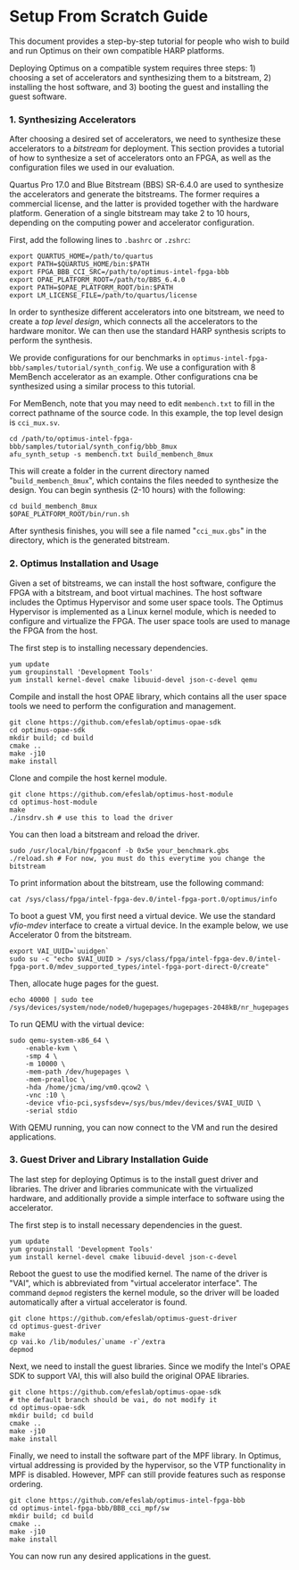 # Setup From Scratch Guide

This document provides a step-by-step tutorial for people who wish to build and run Optimus on their own compatible HARP platforms.

Deploying Optimus on a compatible system requires three steps: 1) choosing a set of accelerators and synthesizing them to a bitstream, 2) installing the host software, and 3) booting the guest and installing the guest software.

### 1. Synthesizing Accelerators

After choosing a desired set of accelerators, we need to synthesize these accelerators to a *bitstream* for deployment. This section provides a tutorial of how to synthesize a set of accelerators onto an FPGA, as well as the configuration files we used in our evaluation.

Quartus Pro 17.0 and Blue Bitstream (BBS) SR-6.4.0 are used to synthesize the accelerators and generate the bitstreams. The former requires a commercial license, and the latter is provided together with the hardware platform. Generation of a single bitstream may take 2 to 10 hours, depending on the computing power and accelerator configuration.

First, add the following lines to `.bashrc` or `.zshrc`:

```
export QUARTUS_HOME=/path/to/quartus
export PATH=$QUARTUS_HOME/bin:$PATH
export FPGA_BBB_CCI_SRC=/path/to/optimus-intel-fpga-bbb
export OPAE_PLATFORM_ROOT=/path/to/BBS_6.4.0
export PATH=$OPAE_PLATFORM_ROOT/bin:$PATH                                       
export LM_LICENSE_FILE=/path/to/quartus/license
```

In order to synthesize different accelerators into one bitstream, we need to create a *top level design*, which connects all the accelerators to the hardware monitor. We can then use the standard HARP synthesis scripts to perform the synthesis.

We provide configurations for our benchmarks in `optimus-intel-fpga-bbb/samples/tutorial/synth_config`. We use a configuration with 8 MemBench accelerator as an example. Other configurations cna be synthesized using a similar process to this tutorial.

For MemBench, note that you may need to edit `membench.txt` to fill in the correct pathname of the source code. In this example, the top level design is `cci_mux.sv`.

```
cd /path/to/optimus-intel-fpga-bbb/samples/tutorial/synth_config/bbb_8mux
afu_synth_setup -s membench.txt build_membench_8mux
```

This will create a folder in the current directory named "`build_membench_8mux`", which contains the files needed to synthesize the design. You can begin synthesis (2-10 hours) with the following:

```
cd build_membench_8mux
$OPAE_PLATFORM_ROOT/bin/run.sh
```

After synthesis finishes, you will see a file named "`cci_mux.gbs`" in the directory, which is the generated bitstream.

### 2. Optimus Installation and Usage

Given a set of bitstreams, we can install the host software, configure the FPGA with a bitstream, and boot virtual machines. The host software includes the Optimus Hypervisor and some user space tools. The Optimus Hypervisor is implemented as a Linux kernel module, which is needed to configure and virtualize the FPGA. The user space tools are used to manage the FPGA from the host.

The first step is to installing necessary dependencies.

```
yum update
yum groupinstall 'Development Tools'
yum install kernel-devel cmake libuuid-devel json-c-devel qemu
```

Compile and install the host OPAE library, which contains all the user space tools we need to perform the configuration and management.

```
git clone https://github.com/efeslab/optimus-opae-sdk
cd optimus-opae-sdk
mkdir build; cd build
cmake ..
make -j10
make install
```

Clone and compile the host kernel module.

```
git clone https://github.com/efeslab/optimus-host-module
cd optimus-host-module
make
./insdrv.sh # use this to load the driver
```

You can then load a bitstream and reload the driver.

```
sudo /usr/local/bin/fpgaconf -b 0x5e your_benchmark.gbs
./reload.sh # For now, you must do this everytime you change the bitstream
```

To print information about the bitstream, use the following command:

```
cat /sys/class/fpga/intel-fpga-dev.0/intel-fpga-port.0/optimus/info
```

To boot a guest VM, you first need a virtual device. We use the standard *vfio-mdev* interface to create a virtual device. In the example below, we use Accelerator 0 from the bitstream.

```
export VAI_UUID=`uuidgen`
sudo su -c "echo $VAI_UUID > /sys/class/fpga/intel-fpga-dev.0/intel-fpga-port.0/mdev_supported_types/intel-fpga-port-direct-0/create"
```

Then, allocate huge pages for the guest.

```
echo 40000 | sudo tee /sys/devices/system/node/node0/hugepages/hugepages-2048kB/nr_hugepages
```

To run QEMU with the virtual device:

```
sudo qemu-system-x86_64 \
    -enable-kvm \
    -smp 4 \
    -m 10000 \
    -mem-path /dev/hugepages \
    -mem-prealloc \
    -hda /home/jcma/img/vm0.qcow2 \
    -vnc :10 \
    -device vfio-pci,sysfsdev=/sys/bus/mdev/devices/$VAI_UUID \
    -serial stdio
```

With QEMU running, you can now connect to the VM and run the desired applications.

### 3. Guest Driver and Library Installation Guide

The last step for deploying Optimus is to the install guest driver and libraries. The driver and libraries communicate with the virtualized hardware, and additionally provide a simple interface to software using the accelerator.

The first step is to install necessary dependencies in the guest.

```
yum update
yum groupinstall 'Development Tools'
yum install kernel-devel cmake libuuid-devel json-c-devel
```

Reboot the guest to use the modified kernel. The name of the driver is "VAI", which is abbreviated from "virtual accelerator interface". The command `depmod` registers the kernel module, so the driver will be loaded automatically after a virtual accelerator is found.

```
git clone https://github.com/efeslab/optimus-guest-driver
cd optimus-guest-driver
make
cp vai.ko /lib/modules/`uname -r`/extra
depmod
```

Next, we need to install the guest libraries. Since we modify the Intel's OPAE SDK to support VAI, this will also build the original OPAE libraries.

```
git clone https://github.com/efeslab/optimus-opae-sdk
# the default branch should be vai, do not modify it
cd optimus-opae-sdk
mkdir build; cd build
cmake ..
make -j10
make install
```

Finally, we need to install the software part of the MPF library. In Optimus, virtual addressing is provided by the hypervisor, so the VTP functionality in MPF is disabled. However, MPF can still provide features such as response ordering.

```
git clone https://github.com/efeslab/optimus-intel-fpga-bbb
cd optimus-intel-fpga-bbb/BBB_cci_mpf/sw
mkdir build; cd build
cmake ..
make -j10
make install
```

You can now run any desired applications in the guest.
